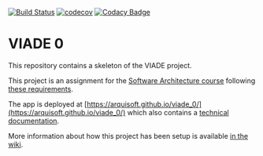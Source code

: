 [![Build Status](https://travis-ci.org/labra/viade_0.svg?branch=master)](https://travis-ci.org/labra/viade_0) 
[![codecov](https://codecov.io/gh/Arquisoft/viade_0/branch/master/graph/badge.svg)](https://codecov.io/gh/Arquisoft/viade_0)
[![Codacy Badge](https://api.codacy.com/project/badge/Grade/6d87ad7b8b89409aa9dc2d7a7492affc)](https://www.codacy.com/gh/Arquisoft/viade_0?utm_source=github.com&amp;utm_medium=referral&amp;utm_content=Arquisoft/viade_0&amp;utm_campaign=Badge_Grade)

# VIADE 0

This repository contains a skeleton of the VIADE project.

This project is an assignment for the [Software Architecture course](https://arquisoft.github.io/) following [these requirements](https://labra.solid.community/public/SoftwareArchitecture/AssignmentDescription/).

The app is deployed at [https://arquisoft.github.io/viade_0/](https://arquisoft.github.io/viade_0/) which also contains a [technical documentation](https://arquisoft.github.io/viade_0/docs).

More information about how this project has been setup is available [in the wiki](https://github.com/Arquisoft/viade_0/wiki).